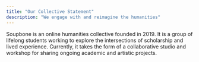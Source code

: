 ```yaml
---
title: "Our Collective Statement"
description: "We engage with and reimagine the humanities"
---
```


Soupbone is an online humanities collective founded in 2019. It is a group of lifelong students working to explore the intersections of scholarship and lived experience. Currently, it takes the form of a collaborative studio and workshop for sharing ongoing academic and artistic projects.

